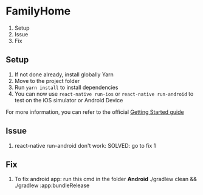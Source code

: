 # FamilyHome

1. Setup
2. Issue
3. Fix

## Setup
1.  If not done already, install globally Yarn
2.  Move to the project folder
3.  Run `yarn install` to install dependencies
4.  You can now use `react-native run-ios` or `react-native run-android` to test on the iOS simulator or Android Device

For more information, you can refer to the official [Getting Started guide](https://facebook.github.io/react-native/docs/getting-started.html)

## Issue
1. react-native run-android don't work: SOLVED: go to fix 1

## Fix
1. To fix android app: run this cmd in the folder **Android**
./gradlew clean && ./gradlew :app:bundleRelease
